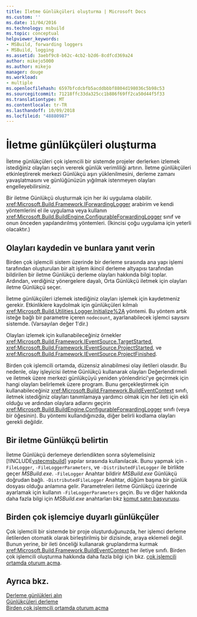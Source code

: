 ```yaml
---
title: İletme Günlükçüleri oluşturma | Microsoft Docs
ms.custom: ''
ms.date: 11/04/2016
ms.technology: msbuild
ms.topic: conceptual
helpviewer_keywords:
- MSBuild, forwarding loggers
- MSBuild, logging
ms.assetid: 3aebf9c8-b62c-4cb2-b2d6-8cdfcd369a24
author: mikejo5000
ms.author: mikejo
manager: douge
ms.workload:
- multiple
ms.openlocfilehash: 6597bfcdcbfb5acddbbbf8804d198036c5b98c53
ms.sourcegitcommit: 71218ffc33da325cc1b886f69ff2ca50d44f5f33
ms.translationtype: MT
ms.contentlocale: tr-TR
ms.lasthandoff: 10/09/2018
ms.locfileid: "48880987"
---
```

# <a name="create-forwarding-loggers"></a>İletme günlükçüleri oluşturma
İletme günlükçüleri çok işlemcili bir sistemde projeler derlerken izlemek istediğiniz olayları seçin vererek günlük verimliliği artırın. İletme günlükçüleri etkinleştirerek merkezi Günlükçü aşırı yüklenilmesini, derleme zamanı yavaşlatmasını ve günlüğünüzün yığılmak istenmeyen olayları engelleyebilirsiniz.  
  
 Bir iletme Günlükçü oluşturmak için her iki uygulama olabilir. <xref:Microsoft.Build.Framework.IForwardingLogger> arabirim ve kendi yöntemlerini el ile uygulama veya kullanın <xref:Microsoft.Build.BuildEngine.ConfigurableForwardingLogger> sınıf ve onun önceden yapılandırılmış yöntemleri. (İkincisi çoğu uygulama için yeterli olacaktır.)  
  
## <a name="register-events-and-respond-to-them"></a>Olayları kaydedin ve bunlara yanıt verin  
 Birden çok işlemcili sistem üzerinde bir derleme sırasında ana yapı işlemi tarafından oluşturulan bir alt işlem ikincil derleme altyapısı tarafından bildirilen bir iletme Günlükçü derleme olayları hakkında bilgi toplar. Ardından, verdiğiniz yönergelere dayalı, Orta Günlükçü iletmek için olayları iletme Günlükçü seçer.  
  
 İletme günlükçüleri izlemek istediğiniz olayları işlemek için kaydetmeniz gerekir. Etkinliklere kaydolmak için günlükçüleri kılmalı <xref:Microsoft.Build.Utilities.Logger.Initialize%2A> yöntemi. Bu yöntem artık isteğe bağlı bir parametre içeren `nodecount`, ayarlanabilecek işlemci sayısını sistemde. (Varsayılan değer 1'dir.)  
  
 Olayları izlemek için kullanabileceğiniz örnekler <xref:Microsoft.Build.Framework.IEventSource.TargetStarted>, <xref:Microsoft.Build.Framework.IEventSource.ProjectStarted>, ve <xref:Microsoft.Build.Framework.IEventSource.ProjectFinished>.  
  
 Birden çok işlemcili ortamda, düzensiz alınabilmesi olay iletileri olasıdır. Bu nedenle, olay işleyicisi iletme Günlükçü kullanarak olayları Değerlendirmeli ve iletmek üzere merkezi günlükçüyü yeniden yönlendirici'ye geçirmek için hangi olayları belirlemek üzere program. Bunu gerçekleştirmek için kullanabileceğiniz <xref:Microsoft.Build.Framework.BuildEventContext> sınıfı, iletmek istediğiniz olayları tanımlamaya yardımcı olmak için her ileti için ekli olduğu ve ardından olaylara adlarını geçirin <xref:Microsoft.Build.BuildEngine.ConfigurableForwardingLogger> sınıfı (veya bir öğesinin). Bu yöntemi kullandığınızda, diğer belirli kodlama olayları gerekli değildir.  
  
## <a name="specify-a-forwarding-logger"></a>Bir iletme Günlükçü belirtin  
 İletme Günlükçü derlemeye derlendikten sonra söylemelisiniz [!INCLUDE[vstecmsbuild](../extensibility/internals/includes/vstecmsbuild_md.md)] yapılar sırasında kullanılacak. Bunu yapmak için `-FileLogger`, `-FileLoggerParameters`, ve `-DistributedFileLogger` ile birlikte geçer *MSBuild.exe*. `-FileLogger` Anahtar bildirir *MSBuild.exe* Günlükçü doğrudan bağlı. `-DistributedFileLogger` Anahtar, düğüm başına bir günlük dosyası olduğu anlamına gelir. Parametreleri iletme Günlükçü üzerinde ayarlamak için kullanın `-FileLoggerParameters` geçin. Bu ve diğer hakkında daha fazla bilgi için *MSBuild.exe* anahtarları bkz [komut satırı başvurusu](../msbuild/msbuild-command-line-reference.md).  
  
## <a name="multi-processor-aware-loggers"></a>Birden çok işlemciye duyarlı günlükçüler  
 Çok işlemcili bir sistemde bir proje oluşturduğunuzda, her işlemci derleme iletilerden otomatik olarak birleştirilmiş bir dizisinde, araya eklemeli değil. Bunun yerine, bir ileti önceliği kullanarak gruplandırma kurmak <xref:Microsoft.Build.Framework.BuildEventContext> her iletiye sınıfı. Birden çok işlemcili oluşturma hakkında daha fazla bilgi için bkz. [çok işlemcili ortamda oturum açma](../msbuild/logging-in-a-multi-processor-environment.md).  
  
## <a name="see-also"></a>Ayrıca bkz.  
 [Derleme günlükleri alın](../msbuild/obtaining-build-logs-with-msbuild.md)   
 [Günlükçüleri derleme](../msbuild/build-loggers.md)   
 [Birden çok işlemcili ortamda oturum açma](../msbuild/logging-in-a-multi-processor-environment.md)